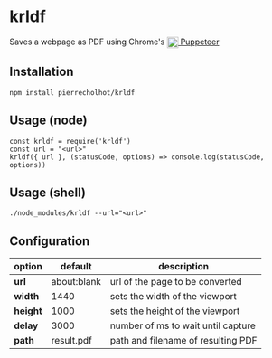 # krldf

Saves a webpage as PDF using Chrome's <a href="https://github.com/GoogleChrome/puppeteer"><img src="https://user-images.githubusercontent.com/10379601/29446482-04f7036a-841f-11e7-9872-91d1fc2ea683.png" height="20" align="top" /> Puppeteer</a>


## Installation

    npm install pierrecholhot/krldf

## Usage (node)

    const krldf = require('krldf')
    const url = "<url>"
    krldf({ url }, (statusCode, options) => console.log(statusCode, options))

## Usage (shell)

    ./node_modules/krldf --url="<url>"


## Configuration

option | default | description
-------|---------|------------
**url** | about:blank | url of the page to be converted
**width** | 1440 | sets the width of the viewport
**height** | 1000 | sets the height of the viewport
**delay** | 3000 | number of ms to wait until capture
**path** | result.pdf | path and filename of resulting PDF
